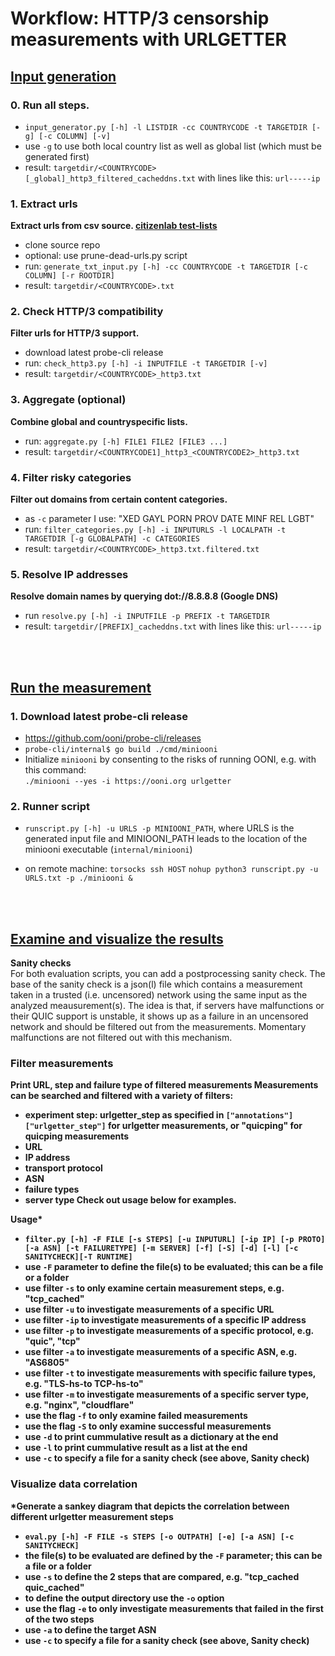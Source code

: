 # Workflow: HTTP/3 censorship measurements with URLGETTER

## [Input generation](preprocessing)

### 0. Run all steps.
- ```input_generator.py [-h] -l LISTDIR -cc COUNTRYCODE -t TARGETDIR [-g] [-c COLUMN] [-v]```
- use ```-g``` to use both local country list as well as global list (which must be generated first)
- result: ```targetdir/<COUNTRYCODE>[_global]_http3_filtered_cacheddns.txt``` with lines like this: ```url-----ip```

### 1. Extract urls
**Extract urls from csv source. [citizenlab test-lists](https://github.com/citizenlab/test-lists)**
- clone source repo
- optional: use prune-dead-urls.py script
- run: ```generate_txt_input.py [-h] -cc COUNTRYCODE -t TARGETDIR [-c COLUMN] [-r ROOTDIR]```
- result: ```targetdir/<COUNTRYCODE>.txt```

### 2. Check HTTP/3 compatibility
**Filter urls for HTTP/3 support.**
- download latest probe-cli release
- run: ```check_http3.py [-h] -i INPUTFILE -t TARGETDIR [-v]```
- result: ```targetdir/<COUNTRYCODE>_http3.txt```

### 3. Aggregate (optional)
**Combine global and countryspecific lists.**
- run: ```aggregate.py [-h] FILE1 FILE2 [FILE3 ...]```
- result: ```targetdir/<COUNTRYCODE1]_http3_<COUNTRYCODE2>_http3.txt```

### 4. Filter risky categories
**Filter out domains from certain content categories.**
- as ```-c``` parameter I use: "XED GAYL PORN PROV DATE MINF REL LGBT"
- run: ```filter_categories.py [-h] -i INPUTURLS -l LOCALPATH -t TARGETDIR [-g GLOBALPATH] -c CATEGORIES```
- result: ```targetdir/<COUNTRYCODE>_http3.txt.filtered.txt```

### 5. Resolve IP addresses
**Resolve domain names by querying dot://8.8.8.8 (Google DNS)**
- run ```resolve.py [-h] -i INPUTFILE -p PREFIX -t TARGETDIR``` 
- result: ```targetdir/[PREFIX]_cacheddns.txt``` with lines like this: ```url-----ip```

<br>
<br>

## [Run the measurement](runscript.py)

### 1. Download latest probe-cli release
- https://github.com/ooni/probe-cli/releases
- ```probe-cli/internal$ go build ./cmd/miniooni```
- Initialize ```miniooni``` by consenting to the risks of running OONI, e.g. with this command: <br/>
```./miniooni --yes -i https://ooni.org urlgetter```

### 2. Runner script
- ```runscript.py [-h] -u URLS -p MINIOONI_PATH```, where URLS is the generated input file and MINIOONI_PATH leads to the location of the miniooni executable (```internal/miniooni```)

- on remote machine: 
  ```torsocks ssh HOST```
  ```nohup python3 runscript.py -u URLS.txt -p ./miniooni &```

<br>
<br>

## [Examine and visualize the results](evaluation)
**Sanity checks** <br/>
For both evaluation scripts, you can add a postprocessing sanity check. The base of the sanity check is a json(l) file which contains a measurement taken in a trusted (i.e. uncensored) network using the same input as the analyzed meausurement(s). The idea is that, if servers have malfunctions or their QUIC support is unstable, it shows up as a failure in an uncensored network and should be filtered out from the measurements. Momentary malfunctions are not filtered out with this mechanism.

### Filter measurements
**Print URL, step and failure type of filtered measurements**<b/>
Measurements can be searched and filtered with a variety of filters:
- experiment step: urlgetter_step as specified in ```["annotations"]["urlgetter_step"]``` for urlgetter measurements, or "quicping" for quicping measurements
- URL
- IP address
- transport protocol
- ASN
- failure types
- server type 
Check out usage below for examples.

**Usage***
- ```filter.py [-h] -F FILE [-s STEPS] [-u INPUTURL] [-ip IP] [-p PROTO] [-a ASN] [-t FAILURETYPE] [-m SERVER] [-f] [-S] [-d] [-l] [-c SANITYCHECK][-T RUNTIME]```
- use ```-F``` parameter to define the file(s) to be evaluated; this can be a file or a folder
- use filter ```-s``` to only examine certain measurement steps, e.g. "tcp_cached"
- use filter ```-u``` to investigate measurements of a specific URL
- use filter ```-ip``` to investigate measurements of a specific IP address
- use filter ```-p``` to investigate measurements of a specific protocol, e.g. "quic", "tcp"
- use filter ```-a``` to investigate measurements of a specific ASN, e.g. "AS6805"
- use filter ```-t``` to investigate measurements with specific failure types, e.g. "TLS-hs-to TCP-hs-to"
- use filter ```-m``` to investigate measurements of a specific server type, e.g. "nginx", "cloudflare"
- use the flag ```-f``` to only examine failed measurements
- use the flag ```-S``` to only examine successful measurements
- use ```-d``` to print cummulative result as a dictionary at the end
- use ```-l``` to print cummulative result as a list at the end
- use ```-c``` to specify a file for a sanity check (see above, Sanity check)


### Visualize data correlation
***Generate a sankey diagram that depicts the correlation between different urlgetter measurement steps**
- ```eval.py [-h] -F FILE -s STEPS [-o OUTPATH] [-e] [-a ASN] [-c SANITYCHECK]```
- the file(s) to be evaluated are defined by the ```-F``` parameter; this can be a file or a folder
- use ```-s``` to define the 2 steps that are compared, e.g. "tcp_cached quic_cached"
- to define the output directory use the ```-o``` option
- use the flag ```-e``` to only investigate measurements that failed in the first of the two steps 
- use ```-a``` to define the target ASN
- use ```-c``` to specify a file for a sanity check (see above, Sanity check)


  